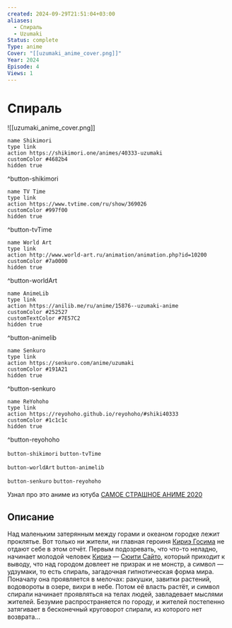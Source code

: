 ```yaml
---
created: 2024-09-29T21:51:04+03:00
aliases:
  - Спираль
  - Uzumaki
Status: complete
Type: anime
Cover: "[[uzumaki_anime_cover.png]]"
Year: 2024
Episode: 4
Views: 1
---
```


# Спираль

![[uzumaki_anime_cover.png]]

```button
name Shikimori
type link
action https://shikimori.one/animes/40333-uzumaki
customColor #4682b4
hidden true
```
^button-shikimori

```button
name TV Time
type link
action https://www.tvtime.com/ru/show/369026
customColor #997f00
hidden true
```
^button-tvTime

```button
name World Art
type link
action http://www.world-art.ru/animation/animation.php?id=10200
customColor #7a0000
hidden true
```
^button-worldArt

```button
name AnimeLib
type link
action https://anilib.me/ru/anime/15876--uzumaki-anime
customColor #252527
customTextColor #7E57C2
hidden true
```
^button-animelib

```button
name Senkuro
type link
action https://senkuro.com/anime/uzumaki
customColor #191A21
hidden true
```
^button-senkuro

```button
name ReYohoho
type link
action https://reyohoho.github.io/reyohoho/#shiki40333
customColor #1c1c1c
hidden true
```
^button-reyohoho

`button-shikimori` `button-tvTime`

`button-worldArt` `button-animelib`

`button-senkuro` `button-reyohoho`

Узнал про это аниме из ютуба [САМОЕ СТРАШНОЕ АНИМЕ 2020](https://youtu.be/exE6tDNKwjo?si=fnmBmtqjsoiAlWA8)

## Описание

Над маленьким затерянным между горами и океаном городке лежит проклятье. Вот только ни жители, ни главная героиня [Кириэ Госима](https://shikimori.one/characters/6540-kirie-goshima) не отдают себе в этом отчёт. Первым подозревать, что что-то неладно, начинает молодой человек [Кириэ](https://shikimori.one/characters/6540-kirie-goshima) — [Сюити Сайто](https://shikimori.one/characters/8459-shuuichi-saitou), который приходит к выводу, что над городом довлеет не призрак и не монстр, а символ — удзумаки, то есть спираль, загадочная гипнотическая форма мира. Поначалу она проявляется в мелочах: ракушки, завитки растений, водовороты в озере, вихри в небе. Потом её власть растёт, и символ спирали начинает проявляться на телах людей, завладевает мыслями жителей. Безумие распространяется по городу, и жителей постепенно затягивает в бесконечный круговорот спирали, из которого нет возврата...
